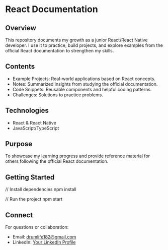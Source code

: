 # React Documentation

## Overview

This repository documents my growth as a junior React/React Native developer. I use it to practice, build projects, and explore examples from the official React documentation to strengthen my skills.

## Contents

- Example Projects: Real-world applications based on React concepts.
- Notes: Summarized insights from studying the official documentation.
- Code Snippets: Reusable components and helpful coding patterns.
- Challenges: Solutions to practice problems.

## Technologies

- React & React Native
- JavaScript/TypeScript

## Purpose

To showcase my learning progress and provide reference material for others following the official React documentation.

## Getting Started

// Install dependencies
npm install

// Run the project
npm start

## Connect

For questions or collaboration:

- Email: drumlife182@gmail.com
- LinkedIn: [Your LinkedIn Profile](https://www.linkedin.com/in/oleksandr-vlasov-9969ab19b/)

